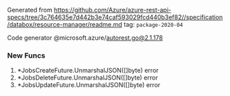 Generated from https://github.com/Azure/azure-rest-api-specs/tree/3c764635e7d442b3e74caf593029fcd440b3ef82//specification/databox/resource-manager/readme.md tag: `package-2020-04`

Code generator @microsoft.azure/autorest.go@2.1.178


### New Funcs

1. *JobsCreateFuture.UnmarshalJSON([]byte) error
1. *JobsDeleteFuture.UnmarshalJSON([]byte) error
1. *JobsUpdateFuture.UnmarshalJSON([]byte) error
